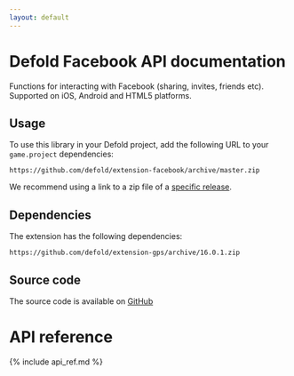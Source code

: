 ```yaml
---
layout: default
---
```


# Defold Facebook API documentation

Functions for interacting with Facebook (sharing, invites, friends etc). Supported on iOS, Android and HTML5 platforms.


## Usage
To use this library in your Defold project, add the following URL to your `game.project` dependencies:

    https://github.com/defold/extension-facebook/archive/master.zip

We recommend using a link to a zip file of a [specific release](https://github.com/defold/extension-facebook/releases).


## Dependencies

The extension has the following dependencies:

    https://github.com/defold/extension-gps/archive/16.0.1.zip


## Source code

The source code is available on [GitHub](https://github.com/defold/extension-facebook)


# API reference

{% include api_ref.md %}
